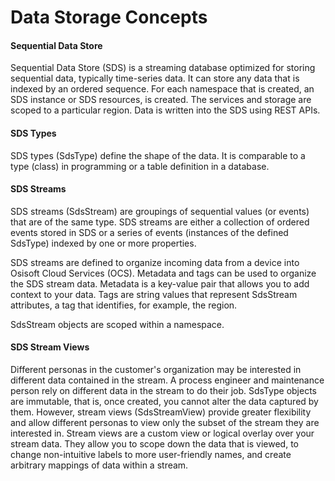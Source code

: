 Data Storage Concepts
=====================



#### Sequential Data Store

Sequential Data Store (SDS) is a streaming database optimized for storing sequential data, typically time-series data. It can store any data that is indexed by an ordered sequence. For each namespace that is created, an SDS instance or SDS resources, is created. The services and storage are scoped to a particular region. Data is written into the SDS using REST APIs. 

#### SDS Types
SDS types (SdsType) define the shape of the data. It is comparable to a type (class) in programming or a table definition in a database.

#### SDS Streams
SDS streams (SdsStream) are groupings of sequential values (or events) that are of the same type. SDS streams are either a collection of ordered events stored in SDS or a series of events (instances of the defined SdsType) indexed by one or more properties.

SDS streams are defined to organize incoming data from a device into Osisoft Cloud Services (OCS). Metadata and tags can be used to organize the SDS stream data. Metadata is a key-value pair that allows you to add context to your data. Tags are string values that represent SdsStream attributes, a tag that identifies, for example, the region.


[//]: #
(QUESTION: Does this mean that by assigning properties and other things, you are organizing the data? 
JL: Yes, just like with PI to OCS, you are essentially "shaping" the PI data to the OCS SDS format.)


SdsStream objects are scoped within a namespace. 


#### SDS Stream Views
Different personas in the customer's organization may be interested in different data contained in the stream. A process engineer and maintenance person rely on different data in the stream to do their job. SdsType objects are immutable, that is, once created, you cannot alter the data captured by them. However, stream views (SdsStreamView) provide greater flexibility and allow different personas to view only the subset of the stream they are interested in. Stream views are a custom view or logical overlay over your stream data. They allow you to scope down the data that is viewed, to change non-intuitive labels to more user-friendly names, and create arbitrary mappings of data within a stream.




